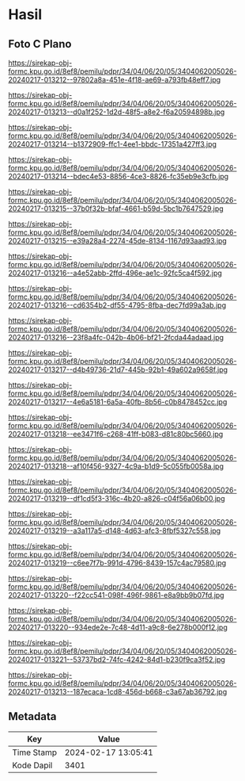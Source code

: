 # Hasil

## Foto C Plano

https://sirekap-obj-formc.kpu.go.id/8ef8/pemilu/pdpr/34/04/06/20/05/3404062005026-20240217-013212--97802a8a-451e-4f18-ae69-a793fb48eff7.jpg

https://sirekap-obj-formc.kpu.go.id/8ef8/pemilu/pdpr/34/04/06/20/05/3404062005026-20240217-013213--d0a1f252-1d2d-48f5-a8e2-f6a20594898b.jpg

https://sirekap-obj-formc.kpu.go.id/8ef8/pemilu/pdpr/34/04/06/20/05/3404062005026-20240217-013214--b1372909-ffc1-4ee1-bbdc-17351a427ff3.jpg

https://sirekap-obj-formc.kpu.go.id/8ef8/pemilu/pdpr/34/04/06/20/05/3404062005026-20240217-013214--bdec4e53-8856-4ce3-8826-fc35eb9e3cfb.jpg

https://sirekap-obj-formc.kpu.go.id/8ef8/pemilu/pdpr/34/04/06/20/05/3404062005026-20240217-013215--37b0f32b-bfaf-4661-b59d-5bc1b7647529.jpg

https://sirekap-obj-formc.kpu.go.id/8ef8/pemilu/pdpr/34/04/06/20/05/3404062005026-20240217-013215--e39a28a4-2274-45de-8134-1167d93aad93.jpg

https://sirekap-obj-formc.kpu.go.id/8ef8/pemilu/pdpr/34/04/06/20/05/3404062005026-20240217-013216--a4e52abb-2ffd-496e-ae1c-92fc5ca4f592.jpg

https://sirekap-obj-formc.kpu.go.id/8ef8/pemilu/pdpr/34/04/06/20/05/3404062005026-20240217-013216--cd6354b2-df55-4795-8fba-dec7fd99a3ab.jpg

https://sirekap-obj-formc.kpu.go.id/8ef8/pemilu/pdpr/34/04/06/20/05/3404062005026-20240217-013216--23f8a4fc-042b-4b06-bf21-2fcda44adaad.jpg

https://sirekap-obj-formc.kpu.go.id/8ef8/pemilu/pdpr/34/04/06/20/05/3404062005026-20240217-013217--d4b49736-21d7-445b-92b1-49a602a9658f.jpg

https://sirekap-obj-formc.kpu.go.id/8ef8/pemilu/pdpr/34/04/06/20/05/3404062005026-20240217-013217--4e6a5181-6a5a-40fb-8b56-c0b8478452cc.jpg

https://sirekap-obj-formc.kpu.go.id/8ef8/pemilu/pdpr/34/04/06/20/05/3404062005026-20240217-013218--ee3471f6-c268-41ff-b083-d81c80bc5660.jpg

https://sirekap-obj-formc.kpu.go.id/8ef8/pemilu/pdpr/34/04/06/20/05/3404062005026-20240217-013218--af10f456-9327-4c9a-b1d9-5c055fb0058a.jpg

https://sirekap-obj-formc.kpu.go.id/8ef8/pemilu/pdpr/34/04/06/20/05/3404062005026-20240217-013219--df1cd5f3-316c-4b20-a826-c04f56a06b00.jpg

https://sirekap-obj-formc.kpu.go.id/8ef8/pemilu/pdpr/34/04/06/20/05/3404062005026-20240217-013219--a3a117a5-d148-4d63-afc3-8fbf5327c558.jpg

https://sirekap-obj-formc.kpu.go.id/8ef8/pemilu/pdpr/34/04/06/20/05/3404062005026-20240217-013219--c6ee7f7b-991d-4796-8439-157c4ac79580.jpg

https://sirekap-obj-formc.kpu.go.id/8ef8/pemilu/pdpr/34/04/06/20/05/3404062005026-20240217-013220--f22cc541-098f-496f-9861-e8a9bb9b07fd.jpg

https://sirekap-obj-formc.kpu.go.id/8ef8/pemilu/pdpr/34/04/06/20/05/3404062005026-20240217-013220--934ede2e-7c48-4d11-a9c8-6e278b000f12.jpg

https://sirekap-obj-formc.kpu.go.id/8ef8/pemilu/pdpr/34/04/06/20/05/3404062005026-20240217-013221--53737bd2-74fc-4242-84d1-b230f9ca3f52.jpg

https://sirekap-obj-formc.kpu.go.id/8ef8/pemilu/pdpr/34/04/06/20/05/3404062005026-20240217-013213--187ecaca-1cd8-456d-b668-c3a67ab36792.jpg


## Metadata

| Key        | Value               |
| ---------- | ------------------- |
| Time Stamp | 2024-02-17 13:05:41 |
| Kode Dapil | 3401                |



